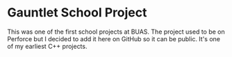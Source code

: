 # Gauntlet School Project
This was one of the first school projects at BUAS. The project used to be on Perforce but I decided to add it here on GitHub so it can be public. It's one of my earliest C++ projects.
